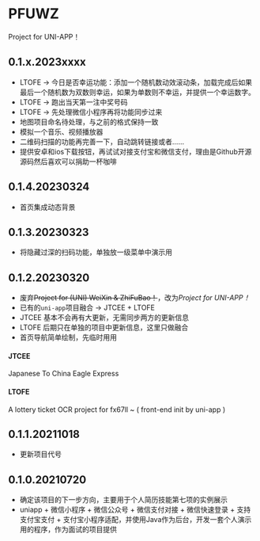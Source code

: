 # PFUWZ
Project for UNI-APP！

## 0.1.x.2023xxxx  
* LTOFE -> 今日是否幸运功能：添加一个随机数动效滚动条，加载完成后如果最后一个随机数为双数则幸运，如果为单数则不幸运，并提供一个幸运数字。
* LTOFE -> 跑出当天第一注中奖号码  
* LTOFE -> 先处理微信小程序再将功能同步过来  
* 地图项目命名待处理，与之前的格式保持一致  
* 模拟一个音乐、视频播放器  
* 二维码扫描的功能再完善一下，自动跳转链接或者......
* 提供安卓和ios下载按钮，再试试对接支付宝和微信支付，理由是Github开源源码然后喜欢可以捐助一杯咖啡  

## 0.1.4.20230324
* 首页集成动态背景  

## 0.1.3.20230323
* 将隐藏过深的扫码功能，单独放一级菜单中演示用  

## 0.1.2.20230320
* 废弃~~Project for (UNI) WeiXin & ZhiFuBao！~~，改为*Project for UNI-APP！*
* 已有的`uni-app`项目融合 -> JTCEE + LTOFE  
* JTCEE 基本不会再有大更新，无需同步两方的更新信息  
* LTOFE 后期只在单独的项目中更新信息，这里只做融合  
* 首页导航简单绘制，先临时用用  
#### JTCEE
Japanese To China Eagle Express 
#### LTOFE
A lottery ticket OCR project for fx67ll ~  ( front-end init by uni-app )  

## 0.1.1.20211018
* 更新项目代号  

## 0.1.0.20210720
* 确定该项目的下一步方向，主要用于个人简历技能第七项的实例展示  
* uniapp + 微信小程序 + 微信公众号 + 微信支付对接 + 微信快速登录 + 支持支付宝支付 + 支付宝小程序适配，并使用Java作为后台，开发一套个人演示用的程序，作为面试的项目提供  
